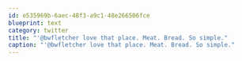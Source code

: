 ```yaml
---
id: e535969b-6aec-48f3-a9c1-48e266506fce
blueprint: text
category: twitter
title: "'@bwfletcher love that place. Meat. Bread. So simple."
caption: "'@bwfletcher love that place. Meat. Bread. So simple."
---
```

